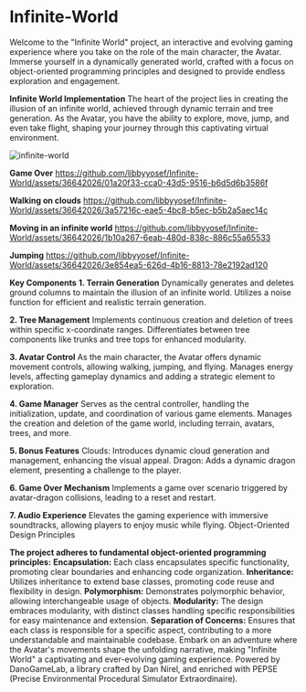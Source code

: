 # Infinite-World
Welcome to the "Infinite World" project, an interactive and evolving gaming experience where you take on the role of the main character, the Avatar. Immerse yourself in a dynamically generated world, crafted with a focus on object-oriented programming principles and designed to provide endless exploration and engagement.

**Infinite World Implementation**
The heart of the project lies in creating the illusion of an infinite world, achieved through dynamic terrain and tree generation. As the Avatar, you have the ability to explore, move, jump, and even take flight, shaping your journey through this captivating virtual environment.

![infinite-world](https://github.com/libbyyosef/Infinite-World/assets/36642026/299ecc51-6910-4b17-af37-7f13ef946136)

**Game Over**
https://github.com/libbyyosef/Infinite-World/assets/36642026/01a20f33-cca0-43d5-9516-b6d5d6b3586f

**Walking on clouds**
https://github.com/libbyyosef/Infinite-World/assets/36642026/3a57216c-eae5-4bc8-b5ec-b5b2a5aec14c

**Moving in an infinite world**
https://github.com/libbyyosef/Infinite-World/assets/36642026/1b10a267-6eab-480d-838c-886c55a65533

**Jumping**
https://github.com/libbyyosef/Infinite-World/assets/36642026/3e854ea5-626d-4b16-8813-78e2192ad120


**Key Components**
**1. Terrain Generation**
Dynamically generates and deletes ground columns to maintain the illusion of an infinite world.
Utilizes a noise function for efficient and realistic terrain generation.

**2. Tree Management**
Implements continuous creation and deletion of trees within specific x-coordinate ranges.
Differentiates between tree components like trunks and tree tops for enhanced modularity.

**3. Avatar Control**
As the main character, the Avatar offers dynamic movement controls, allowing walking, jumping, and flying.
Manages energy levels, affecting gameplay dynamics and adding a strategic element to exploration.

**4. Game Manager**
Serves as the central controller, handling the initialization, update, and coordination of various game elements.
Manages the creation and deletion of the game world, including terrain, avatars, trees, and more.

**5. Bonus Features**
Clouds: Introduces dynamic cloud generation and management, enhancing the visual appeal.
Dragon: Adds a dynamic dragon element, presenting a challenge to the player.

**6. Game Over Mechanism**
Implements a game over scenario triggered by avatar-dragon collisions, leading to a reset and restart.

**7. Audio Experience**
Elevates the gaming experience with immersive soundtracks, allowing players to enjoy music while flying.
Object-Oriented Design Principles

**The project adheres to fundamental object-oriented programming principles:**
**Encapsulation:** Each class encapsulates specific functionality, promoting clear boundaries and enhancing code organization.
**Inheritance:** Utilizes inheritance to extend base classes, promoting code reuse and flexibility in design.
**Polymorphism:** Demonstrates polymorphic behavior, allowing interchangeable usage of objects.
**Modularity:** The design embraces modularity, with distinct classes handling specific responsibilities for easy maintenance and extension.
**Separation of Concerns:** Ensures that each class is responsible for a specific aspect, contributing to a more understandable and maintainable codebase.
Embark on an adventure where the Avatar's movements shape the unfolding narrative, making "Infinite World" a captivating and ever-evolving gaming experience.
Powered by DanoGameLab, a library crafted by Dan Nirel, and enriched with PEPSE (Precise Environmental Procedural Simulator Extraordinaire).






